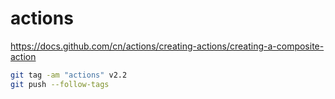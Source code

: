 # actions
https://docs.github.com/cn/actions/creating-actions/creating-a-composite-action

``` bash
git tag -am "actions" v2.2
git push --follow-tags

``` 
